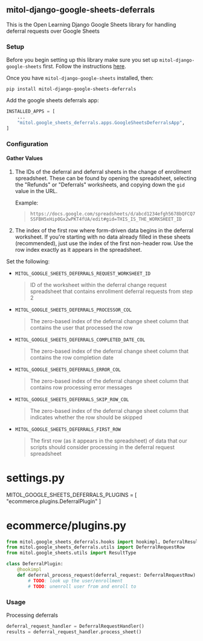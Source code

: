 mitol-django-google-sheets-deferrals
---

This is the Open Learning Django Google Sheets library for handling deferral requests over Google Sheets
### Setup
Before you begin setting up this library make sure you set up `mitol-django-google-sheets` first. Follow the instructions [here](https://github.com/mitodl/ol-django/blob/85bea3ec5da01180ef943deb89b14d1463eb7c21/src/mitol/google_sheets/README.md).

Once you have `mitol-django-google-sheets` installed, then:

`pip install mitol-django-google-sheets-deferrals`

Add the google sheets deferrals app:

```python
INSTALLED_APPS = [
    ...
    "mitol.google_sheets_deferrals.apps.GoogleSheetsDeferralsApp",
]
```

### Configuration

#### Gather Values


1. The IDs of the deferral and deferral sheets in the change of enrollment spreadsheet. These can
    be found by opening the spreadsheet, selecting the "Refunds" or "Deferrals" worksheets, and
    copying down the `gid` value in the URL.
    
    Example: 
      > `https://docs.google.com/spreadsheets/d/abcd1234efgh5678bQFCQ7SSFBH5xHip0Gx2wPKT4fUA/edit#gid=THIS_IS_THE_WORKSHEET_ID`
1. The index of the first row where form-driven data begins in the deferral worksheet.
    If you're starting with no data already filled in these sheets (recommended), just use the index
    of the first non-header row. Use the row index exactly as it appears in the spreadsheet.


Set the following:

- `MITOL_GOOGLE_SHEETS_DEFERRALS_REQUEST_WORKSHEET_ID`
  > ID of the worksheet within the deferral change request spreadsheet that contains enrollment deferral requests from step 2

- `MITOL_GOOGLE_SHEETS_DEFERRALS_PROCESSOR_COL` 
  > The zero-based index of the deferral change sheet column that contains the user that processed the row

- `MITOL_GOOGLE_SHEETS_DEFERRALS_COMPLETED_DATE_COL`
  > The zero-based index of the deferral change sheet column that contains the row completion date

- `MITOL_GOOGLE_SHEETS_DEFERRALS_ERROR_COL`
  > The zero-based index of the deferral change sheet column that contains row processing error messages

- `MITOL_GOOGLE_SHEETS_DEFERRALS_SKIP_ROW_COL`
  > The zero-based index of the deferral change sheet column that indicates whether the row should be skipped

- `MITOL_GOOGLE_SHEETS_DEFERRALS_FIRST_ROW`
  > The first row (as it appears in the spreadsheet) of data that our scripts should consider processing in the deferral request spreadsheet

# settings.py

MITOL_GOOGLE_SHEETS_DEFERRALS_PLUGINS = [
    "ecommerce.plugins.DeferralPlugin"
]

# ecommerce/plugins.py
```python
from mitol.google_sheets_deferrals.hooks import hookimpl, DeferralResult
from mitol.google_sheets_deferrals.utils import DeferralRequestRow
from mitol.google_sheets.utils import ResultType

class DeferralPlugin:
    @hookimpl
    def deferral_process_request(deferral_request: DeferralRequestRow) -> DeferralResult:
        # TODO: look up the user/enrollment
        # TODO: unenroll user from and enroll to
```
### Usage
Processing deferrals
```python
deferral_request_handler = DeferralRequestHandler()
results = deferral_request_handler.process_sheet()
```